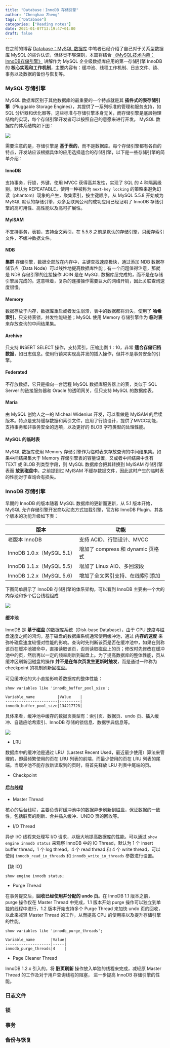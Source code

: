 ```yaml
---
title: "Database：InnoDB 存储引擎"
author: "Chenghao Zheng"
tags: ["Database"]
categories: ["Reading notes"]
date: 2021-01-07T13:19:47+01:00
draft: false
---
```


在之前的博客 [Database：MySQL 数据库](https://nervousorange.github.io/2020/database-mysql/) 中笔者已经介绍了自己对于关系型数据库 MySQL 的些许认识，但终觉不够深刻，本篇将结合 [《MySQL技术内幕：InnoDB存储引擎》](https://book.douban.com/subject/24708143/) 讲解作为 MySQL 企业级数据库应用的第一存储引擎 InnoDB 的 **核心实现和工作机制**，主要内容有：缓冲池、线程工作机制、日志文件、锁、事务以及数据的备份与恢复等。

### MySQL 存储引擎

MySQL 数据库区别于其他数据库的最重要的一个特点就是其 **插件式的表存储引擎**（Pluggable Storage Engines），其提供了一系列标准的管理和服务支持，如 SQL 分析器和优化器等，这些标准与存储引擎本身无关，而存储引擎是底层物理结构的实现，每个存储引擎开发者可以按照自己的意愿来进行开发。 MySQL 数据库的体系结构如下图：

![](/images/mysql-architecture.png)

需要注意的是，存储引擎是 **基于表的**，而不是数据库。每个存储引擎都有各自的特点，开发站应该根据具体的应用选择适合的存储引擎，以下是一些存储引擎的简单介绍：

#### InnoDB

支持事务，行锁，外键，使用 MVCC 获得高并发性，实现了 SQL 的 4 种隔离级别，默认为 REPEATABLE，使用一种被称为 `next-key locking` 的策略来避免幻读（phantom）现象的产生，聚集索引，按主键顺序，从 MySQL 5.5.8 开始成为 MySQL 默认的存储引擎，众多互联网公司的成功应用已经证明了 InnoDB 存储引擎的高可用性、高性能以及高可扩展性。

#### MyISAM

不支持事务，表锁，支持全文索引，在 5.5.8 之前是默认的存储引擎，只缓存索引文件，不缓冲数据文件。

#### NDB

**集群** 存储引擎，数据全部放在内存中，主键查找速度极快，通过添加 NDB 数据存储节点（Data Node）可以线性地提高数据库性能；有一个问题值得注意，那就是 NDB 存储引擎的连接操作 JOIN 是在 MySQL 数据库层完成的，而不是在存储引擎层完成的。这意味着，复杂的连接操作需要巨大的网络开销，因此关联查询速度很慢。

#### Memory

数据存放于内存，数据库重启或者发生崩溃，表中的数据都将消失，使用了 **哈希索引**，只支持表锁，并发性能较差；MySQL 使用 Memory 存储引擎作为 **临时表** 来存放查询的中间结果集。

#### Archive

只支持 INSERT SELECT 操作，支持索引，压缩比例 1：10，非常 **适合存储归档数据**，如日志信息。使用行锁来实现高并发的插入操作，但并不是事务安全的引擎。

#### Federated

不存放数据，它只是指向一台远程 MySQL 数据库服务器上的表，类似于 SQL Server 的链接服务器和 Oracle 的透明网关，但只支持 MySQL 的数据库表。

#### Maria

由 MySQL 创始人之一的 Micheal Widenius 开发，可以看做是 MyISAM 的后续版本。特点是支持缓存数据和索引文件，应用了行锁设计，提供了MVCC功能，支持事务和非事务安全的选项，以及更好的 BLOB 字符类型的处理性能。

#### MySQL 的临时表

MySQL 数据库使用 Memory 存储引擎作为临时表来存放查询的中间结果集。如果中间结果集大于 Memory 存储引擎表的容量设置，又或者中间结果中含有 TEXT 或 BLOB 列类型字段，则 MySQL 数据库会把其转换到 MyISAM 存储引擎表而 **放到磁盘中**。之前提到过 MyISAM 不缓存数据文件，因此这时产生的临时表的性能对于查询会有损失。

### InnoDB 存储引擎

早期的 InnoDB 的版本随着 MySQL 数据库的更新而更新，从 5.1 版本开始，MySQL 允许存储引擎开发商以动态方式加载引擎，官方称 InnoDB Plugin，其各个版本的功能升级如下表：

| 版本     | 功能                                                 |
| -------- | ---------------------------------------------------- |
| 老版本 InnoDB   | 支持 ACID、行锁设计、MVCC                        |
| InnoDB 1.0.x（MySQL 5.1） | 增加了 compress 和 dynamic 页格式      |
| InnoDB 1.1.x（MySQL 5.5） | 增加了 Linux AIO、多回滚段             |
| InnoDB 1.2.x（MySQL 5.6） | 增加了全文索引支持、在线索引添加         |

下图简单展示了 InnoDB 存储引擎的体系架构，可以看到 InnoDB 主要由一个大的内存池和多个后台线程组成

![](/images/InnoDB-architecture.jpg)

#### 缓冲池

InnoDB 是 **基于磁盘** 的数据库系统（Disk-base Database），由于 CPU 速度与磁盘速度之间的鸿沟，基于磁盘的数据库系统通常使用缓冲池，通过 **内存的速度** 来弥补磁盘速度较慢对性能的影响。查询时先判断该页是否在缓冲池中，如果在则称该页在缓冲池被命中，直接读取该页，否则读取磁盘上的页；修改时先修改在缓冲池中的页，然后再以一定的频率刷新到磁盘上。为了提高数据库的整体性能，页从缓冲区刷新回磁盘的操作 **并不是在每次页发生更新时触发**，而是通过一种称为 checkpoint 的机制刷新回磁盘。

可见缓冲池的大小直接影响着数据库的整体性能：

~~~mysql
show variables like 'innodb_buffer_pool_size';

Variable_name          |Value    |
-----------------------|---------|
innodb_buffer_pool_size|134217728|
~~~

具体来看，缓冲池中缓存的数据页类型有：索引页、数据页、undo 页、插入缓冲、自适应哈希索引、InnoDB 存储的锁信息、数据字典信息等。

![](/images/InnoDB-buffer-pool.jpg)

* LRU

数据库中的缓冲池是通过 LRU（Lastest Recent Used，最近最少使用）算法来管理的，即最频繁使用的页在 LRU 列表的前端，而最少使用的页在 LRU 列表的尾端。当缓冲池不能存放新读取到的页时，将首先释放 LRU 列表中尾端的页。

* Checkpoint

#### 后台线程

* Master Thread

核心的后台线程，主要负责将缓冲池中的数据异步刷新到磁盘，保证数据的一致性，包括脏页的刷新、合并插入缓冲、UNDO 页的回收等。

* I/O Thread

异步 I/O 线程来处理写 I/O 请求，以极大地提高数据库的性能。可以通过 `show engine innodb status` 来观察 InnoDB 中的 IO Thread，默认为 1 个 insert buffer thread，1 个 log thread，4 个 read thread 和 4 个 write thread，可以使用 `innodb_read_io_threads` 和 `innodb_write_io_threads` 参数进行设置。

【缺 IO】

~~~mysql
show engine innodb status;
~~~

* Purge Thread

在事务提交后，**回收已经使用并分配的 undo 页**。在 InnoDB 1.1 版本之前，purge 操作仅在 Master Thread 中完成，1.1 版本开始 purge 操作可以独立到单独的线程中进行，1.2 版本开始支持多个 Purge Thread 来加快 undo 页的回收，以此来减轻 Master Thread 的工作，从而提高 CPU 的使用率以及提升存储引擎的性能。

~~~mysql
show variables like 'innodb_purge_threads';

Variable_name       |Value|
--------------------|-----|
innodb_purge_threads|4    |
~~~

* Page Cleaner Thread

InnoDB 1.2.x 引入的，将 **脏页刷新** 操作放入单独的线程来完成，减轻原 Master Thread 的工作及对于用户查询线程的阻塞， 进一步提高 InnoDB 存储引擎的性能。

### 日志文件

### 锁

### 事务

### 备份与恢复


